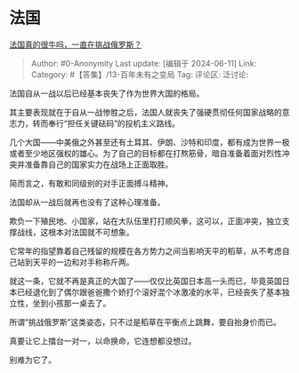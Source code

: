 # 法国
[法国真的很牛吗，一直在挑战俄罗斯？](https://www.zhihu.com/question/648009741/answer/3526843987)

> Author: #0-Anonymity
> Last update: [编辑于 2024-06-11]
> Link:
> Category: #【答集】/13-百年未有之变局 
> Tag: 
> 评论区:
> 泛讨论:

法国自从一战以后已经基本丧失了作为世界大国的格局。

其主要表现就在于自从一战惨胜之后，法国人就丧失了强硬贯彻任何国家战略的意志力，转而奉行“担任关键砝码”的投机主义路线。

几个大国——中美俄之外甚至还有土耳其、伊朗、沙特和印度，都有成为世界一极或者至少地区强权的雄心。为了自己的目标都在打熬筋骨，暗自准备着面对烈性冲突并准备靠自己的国家实力在战场上正面取胜。

简而言之，有敢和同级别的对手正面搏斗精神。

法国却从一战后就再也没有了这种心理准备。

欺负一下殖民地、小国家，站在大队伍里打打顺风拳，这可以，正面冲突，独立支撑战线，这根本对法国就不可想象。

它常年的指望靠着自己残留的规模在各方势力之间当影响天平的稻草，从不考虑自己站到天平的一边和对手称称斤两。

就这一条，它就不再是真正的大国了——仅仅比英国日本高一头而已，毕竟英国日本已经退化到了偶尔跟爸爸撒个娇打个滚好混个冰激凌的水平，已经丧失了基本独立性，坐到小孩那一桌去了。

所谓“挑战俄罗斯”这类姿态，只不过是稻草在平衡点上跳舞，要自抬身价而已。

真要让它上擂台一对一，以命换命，它连想都没想过。

别难为它了。